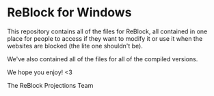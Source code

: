 # ReBlock for Windows
This repository contains all of the files for ReBlock, all contained in one place for people to access if they want to modify it or use it when the websites are blocked (the lite one shouldn't be).

We've also contained all of the files for all of the compiled versions.

We hope you enjoy! <3

<blockquote class="imgur-embed-pub" lang="en" data-id="a/Tqs6wCq" data-context="false" ><a href="//imgur.com/a/Tqs6wCq"></a></blockquote><script async src="//s.imgur.com/min/embed.js" charset="utf-8"></script>

The ReBlock Projections Team

